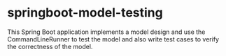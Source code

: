 # springboot-model-testing

This Spring Boot application implements a model design and use the CommandLineRunner to test the model and also write test cases to verify the correctness of the model. 
